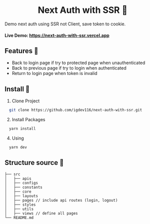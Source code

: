 <h1 align='center'><strong>Next Auth with SSR 🍪</strong></h1>

<p>Demo next auth using SSR not Client, save token to cookie.</p>

#### **Live Demo:** https://next-auth-with-ssr.vercel.app

## **Features 🚀**

- Back to login page if try to protected page when unauthenticated
- Back to previous page if try to login when authenticated
- Return to login page when token is invalid

## **Install 🔨**

1. Clone Project

```sh
  git clone https://github.com/igdev116/next-auth-with-ssr.git
```

2. Install Packages

```sh
  yarn install
```

4. Using

```sh
  yarn dev
```

## **Structure source 🥘**

```
├── src
│   ├── apis
│   ├── configs
│   ├── constants
│   ├── core
│   ├── layouts
│   ├── pages // include api routes (login, logout)
│   ├── styles
│   ├── utils
│   ├── views // define all pages
└── README.md
```
